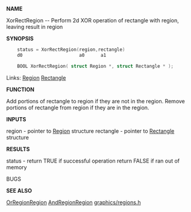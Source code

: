 
**NAME**

XorRectRegion -- Perform 2d XOR operation of rectangle
with region, leaving result in region

**SYNOPSIS**

```c
    status = XorRectRegion(region,rectangle)
    d0                     a0      a1

    BOOL XorRectRegion( struct Region *, struct Rectangle * );

```
Links: [Region](_OOBW) [Rectangle](_OOAV) 

**FUNCTION**

Add portions of rectangle to region if they are not in
the region.
Remove portions of rectangle from region if they are
in the region.

**INPUTS**

region - pointer to [Region](_OOBW) structure
rectangle - pointer to [Rectangle](_OOAV) structure

**RESULTS**

status - return TRUE if successful operation
return FALSE if ran out of memory

BUGS

**SEE ALSO**

[OrRegionRegion](OrRegionRegion) [AndRegionRegion](AndRegionRegion) [graphics/regions.h](_OOBW)
